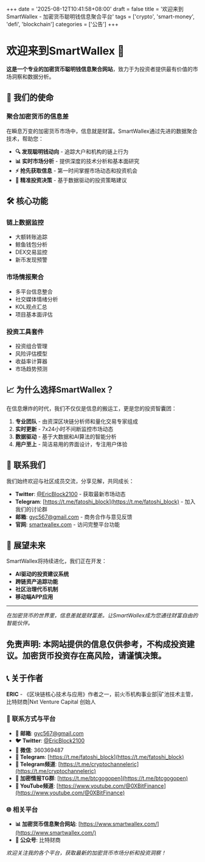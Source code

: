 +++
date = '2025-08-12T10:41:58+08:00'
draft = false
title = '欢迎来到SmartWallex - 加密货币聪明钱信息聚合平台'
tags = ['crypto', 'smart-money', 'defi', 'blockchain']
categories = ['公告']
+++

# 欢迎来到SmartWallex 🚀

**这是一个专业的加密货币聪明钱信息聚合网站**，致力于为投资者提供最有价值的市场洞察和数据分析。

## 🎯 我们的使命

### 聚合加密货币的信息差

在瞬息万变的加密货币市场中，信息就是财富。SmartWallex通过先进的数据聚合技术，帮助您：

- **🔍 发现聪明钱动向** - 追踪大户和机构的链上行为
- **📊 实时市场分析** - 提供深度的技术分析和基本面研究  
- **⚡ 抢先获取信息** - 第一时间掌握市场动态和投资机会
- **🎯 精准投资决策** - 基于数据驱动的投资策略建议

## 🛠️ 核心功能

### 链上数据监控
- 大额转账追踪
- 鲸鱼钱包分析
- DEX交易监控
- 新币发现预警

### 市场情报聚合
- 多平台信息整合
- 社交媒体情绪分析
- KOL观点汇总
- 项目基本面评估

### 投资工具套件
- 投资组合管理
- 风险评估模型
- 收益率计算器
- 市场趋势预测

## 📈 为什么选择SmartWallex？

在信息爆炸的时代，我们不仅仅是信息的搬运工，更是您的投资智囊团：

1. **专业团队** - 由资深区块链分析师和量化交易专家组成
2. **实时更新** - 7x24小时不间断监控市场动态
3. **数据驱动** - 基于大数据和AI算法的智能分析
4. **用户至上** - 简洁易用的界面设计，专注用户体验

## 🤝 联系我们

我们始终欢迎与社区成员交流，分享见解，共同成长：

- **Twitter**: [@EricBlock2100](https://twitter.com/EricBlock2100) - 获取最新市场动态
- **Telegram**: [https://t.me/fatoshi_block](https://t.me/fatoshi_block) - 加入我们的讨论群
- **邮箱**: [gyc567@gmail.com](mailto:gyc567@gmail.com) - 商务合作与意见反馈
- **官网**: [smartwallex.com](https://smartwallex.com) - 访问完整平台功能

## 🔮 展望未来

SmartWallex将持续进化，我们正在开发：

- **AI驱动的投资建议系统**
- **跨链资产追踪功能** 
- **社区治理代币机制**
- **移动端APP应用**

---

*在加密货币的世界里，信息差就是财富差。让SmartWallex成为您通往财富自由的智能伙伴。*

**免责声明**: 本网站提供的信息仅供参考，不构成投资建议。加密货币投资存在高风险，请谨慎决策。
---

## 📞 关于作者

**ERIC** - 《区块链核心技术与应用》作者之一，前火币机构事业部|矿池技术主管，比特财商|Nxt Venture Capital 创始人

### 🔗 联系方式与平台

- **📧 邮箱**: [gyc567@gmail.com](mailto:gyc567@gmail.com)
- **🐦 Twitter**: [@EricBlock2100](https://twitter.com/EricBlock2100)
- **💬 微信**: 360369487
- **📱 Telegram**: [https://t.me/fatoshi_block](https://t.me/fatoshi_block)
- **📢 Telegram频道**: [https://t.me/cryptochanneleric](https://t.me/cryptochanneleric)
- **👥 加密情报TG群**: [https://t.me/btcgogopen](https://t.me/btcgogopen)
- **🎥 YouTube频道**: [https://www.youtube.com/@0XBitFinance](https://www.youtube.com/@0XBitFinance)

### 🌐 相关平台

- **📊 加密货币信息聚合网站**: [https://www.smartwallex.com/](https://www.smartwallex.com/)
- **📖 公众号**: 比特财商

*欢迎关注我的各个平台，获取最新的加密货币市场分析和投资洞察！*